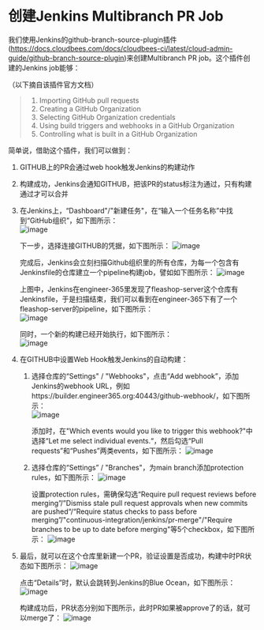 # 创建Jenkins Multibranch PR Job

  我们使用Jenkins的github-branch-source-plugin插件 (https://docs.cloudbees.com/docs/cloudbees-ci/latest/cloud-admin-guide/github-branch-source-plugin)来创建Multibranch PR job。这个插件创建的Jenkins job能够：

  （以下摘自该插件官方文档）
  > 1. Importing GitHub pull requests
  > 2. Creating a GitHub Organization  
  > 3. Selecting GitHub Organization credentials
  > 4. Using build triggers and webhooks in a GitHub Organization
  > 5. Controlling what is built in a GitHub Organization

  简单说，借助这个插件，我们可以做到：
  1. GITHUB上的PR会通过web hook触发Jenkins的构建动作
  2. 构建成功，Jenkins会通知GITHUB，把该PR的status标注为通过，只有构建通过才可以合并

1. 在Jenkins上，“Dashboard"/"新建任务"，在“输入一个任务名称”中找到“GitHub组织”，如下图所示：   
   <img src="./image/create_org_job_1.png" alt="image"/>

   下一步，选择连接GITHUB的凭据，如下图所示：
   <img src="./image/create_org_job_2.png" alt="image"/>
    
   完成后，Jenkins会立刻扫描Github组织里的所有仓库，为每一个包含有Jenkinsfile的仓库建立一个pipeline构建job，譬如如下图所示：
   <img src="./image/create_org_job_3.png" alt="image"/>
    
   上图中，Jenkins在engineer-365里发现了fleashop-server这个仓库有Jenkinsfile，于是扫描结束，我们可以看到在engineer-365下有了一个fleashop-server的pipeline，如下图所示：   
   <img src="./image/create_org_job_4.png" alt="image"/>

   同时，一个新的构建已经开始执行，如下图所示：   
   <img src="./image/create_org_job_4.png" alt="image"/>

2. 在GITHUB中设置Web Hook触发Jenkins的自动构建：
   
   1. 选择仓库的“Settings" / "Webhooks"，点击“Add webhook”，添加Jenkins的webhook URL，例如https://builder.engineer365.org:40443/github-webhook/，如下图所示：   
      <img src="./image/set_webhook_1.png" alt="image"/>

      添加时，在"Which events would you like to trigger this webhook?"中选择“Let me select individual events.“，然后勾选“Pull requests”和“Pushes”两类events，如下图所示：
      <img src="./image/set_webhook_2.png" alt="image"/>

   2. 选择仓库的“Settings” / "Branches"，为main branch添加protection rules，如下图所示：
      <img src="./image/protected_branch_1.png" alt="image"/>

      设置protection rules，需确保勾选“Require pull request reviews before merging”/”Dismiss stale pull request approvals when new commits are pushed“/“Require status checks to pass before merging”/"continuous-integration/jenkins/pr-merge"/"Require branches to be up to date before merging"等5个checkbox，如下图所示：
      <img src="./image/protected_branch_2.png" alt="image"/>

3. 最后，就可以在这个仓库里新建一个PR，验证设置是否成功，构建中时PR状态如下图所示：
   <img src="./image/pr_building_1.png" alt="image"/>
   
   点击“Details”时，默认会跳转到Jenkins的Blue Ocean，如下图所示：
   <img src="./image/pr_building_2.png" alt="image"/>
   
   构建成功后，PR状态分别如下图所示，此时PR如果被approve了的话，就可以merge了：
   <img src="./image/pr_build_ok.png" alt="image"/>


